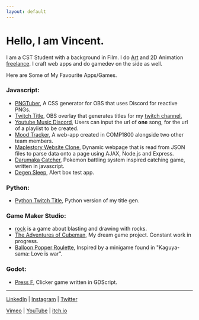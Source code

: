 ```yaml
---
layout: default
---
```


# Hello, I am Vincent.

I am a CST Student with a background in Film. I do [Art](https://art.vincef.ca/) and 2D Animation [freelance](https://comms.vincef.ca/). I craft web apps and do gamedev on the side as well.

Here are Some of My Favourite Apps/Games.

### Javascript: 

*   [PNGTuber](https://sireoh.github.io/pngtuber/), A CSS generator for OBS that uses Discord for reactive PNGs.
*   [Twitch Title](https://github.com/sireoh/twitch-title-gen-js), OBS overlay that generates titles for my [twitch channel.](https://twitch.tv/sireoh)
*   [Youtube Music Discord](https://github.com/sireoh/ytmdg), Users can input the url of **one** song, for the url of a playlist to be created.
*   [Mood Tracker](https://github.com/sireoh/1800_2024Winter_BBY32), A web-app created in COMP1800 alongside two other team members.
*   [Maplestory Website Clone](https://github.com/sireoh/ajax-maplestory), Dynamic webpage that is read from JSON files to parse data onto a page using AJAX, Node.js and Express.
*   [Darumaka Catcher](https://sireoh.itch.io/darucatch), Pokemon battling system inspired catching game, written in javascript.
*   [Degen Sleep](https://sireoh.itch.io/dbot), Alert box test app.

### Python: 

*   [Python Twitch Title](https://github.com/sireoh/twitch-title-gen-py), Python version of my title gen.

### Game Maker Studio: 

*   [rock](https://sireoh.itch.io/rock) is a game about blasting and drawing with rocks.
*   [The Adventures of Cubeman](https://sireoh.itch.io/cubeman), My dream game project. Constant work in progress.
*   [Balloon Popper Roulette](https://sireoh.itch.io/balloon-popper-roulette), Inspired by a minigame found in "Kaguya-sama: Love is war".

### Godot: 

*   [Press F](https://sireoh.itch.io/press-f), Clicker game written in GDScript.

* * *

[LinkedIn](https://www.linkedin.com/in/vinceefung/) \| [Instagram](https://www.instagram.com/sireohseo/) \| [Twitter](https://twitter.com/kimerura/)

[Vimeo](https://vimeo.com/vincentfung) \| [YouTube](https://www.youtube.com/channel/UCJJPd9RJvNfGpPXJY6PjaHg) \| [itch.io](https://sireoh.itch.io/)